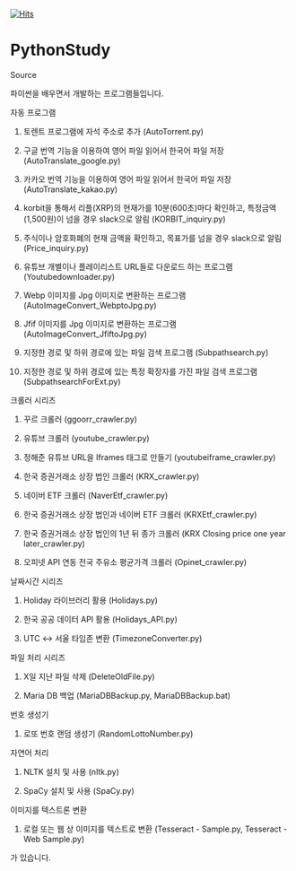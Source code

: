 [![Hits](https://hits.seeyoufarm.com/api/count/incr/badge.svg?url=https%3A%2F%2Fgithub.com%2FWonSeokChoi-Unicorn%2FPythonStudy&count_bg=%2379C83D&title_bg=%23555555&icon=&icon_color=%23E7E7E7&title=hits&edge_flat=false)](https://hits.seeyoufarm.com)
# PythonStudy
Source

파이썬을 배우면서 개발하는 프로그램들입니다.

자동 프로그램

1. 토렌트 프로그램에 자석 주소로 추가 (AutoTorrent.py)

2. 구글 번역 기능을 이용하여 영어 파일 읽어서 한국어 파일 저장 (AutoTranslate_google.py)

3. 카카오 번역 기능을 이용하여 영어 파일 읽어서 한국어 파일 저장 (AutoTranslate_kakao.py)

4. korbit을 통해서 리플(XRP)의 현재가를 10분(600초)마다 확인하고, 특정금액(1,500원)이 넘을 경우 slack으로 알림 (KORBIT_inquiry.py)

5. 주식이나 암호화폐의 현재 금액을 확인하고, 목표가를 넘을 경우 slack으로 알림 (Price_inquiry.py)

6. 유튜브 개별이나 플레이리스트 URL들로 다운로드 하는 프로그램 (Youtubedownloader.py)

7. Webp 이미지를 Jpg 이미지로 변환하는 프로그램 (AutoImageConvert_WebptoJpg.py) 

8. Jfif 이미지를 Jpg 이미지로 변환하는 프로그램 (AutoImageConvert_JfiftoJpg.py)

9. 지정한 경로 및 하위 경로에 있는 파일 검색 프로그램 (Subpathsearch.py)

10. 지정한 경로 및 하위 경로에 있는 특정 확장자를 가진 파일 검색 프로그램 (SubpathsearchForExt.py)


크롤러 시리즈

1. 꾸르 크롤러 (ggoorr_crawler.py)

2. 유튜브 크롤러 (youtube_crawler.py)

3. 정해준 유튜브 URL을 Iframes 태그로 만들기 (youtubeiframe_crawler.py)

4. 한국 증권거래소 상장 법인 크롤러 (KRX_crawler.py)

5. 네이버 ETF 크롤러 (NaverEtf_crawler.py)

6. 한국 증권거래소 상장 법인과 네이버 ETF 크롤러 (KRXEtf_crawler.py)

7. 한국 증권거래소 상장 법인의 1년 뒤 종가 크롤러 (KRX Closing price one year later_crawler.py)

8. 오피넷 API 연동 전국 주유소 평균가격 크롤러 (Opinet_crawler.py)


날짜시간 시리즈

1. Holiday 라이브러리 활용 (Holidays.py)

2. 한국 공공 데이터 API 활용 (Holidays_API.py)

3. UTC <-> 서울 타임존 변환 (TimezoneConverter.py) 

파일 처리 시리즈

1. X일 지난 파일 삭제 (DeleteOldFile.py)

2. Maria DB 백업 (MariaDBBackup.py, MariaDBBackup.bat)


번호 생성기

1. 로또 번호 랜덤 생성기 (RandomLottoNumber.py)


자연어 처리

1. NLTK 설치 및 사용 (nltk.py)

2. SpaCy 설치 및 사용 (SpaCy.py)


이미지를 텍스트론 변환

1. 로컬 또는 웹 상 이미지를 텍스트로 변환 (Tesseract - Sample.py, Tesseract - Web Sample.py)


가 있습니다.
